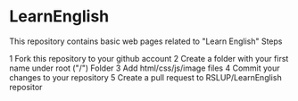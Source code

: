 # LearnEnglish
This repository contains basic web pages related to "Learn English"
Steps

  1 Fork this repository to your github account
  2 Create a folder with your first name under root ("/") Folder
  3 Add html/css/js/image files
  4 Commit your changes to your repository
  5 Create a pull request to RSLUP/LearnEnglish repositor

